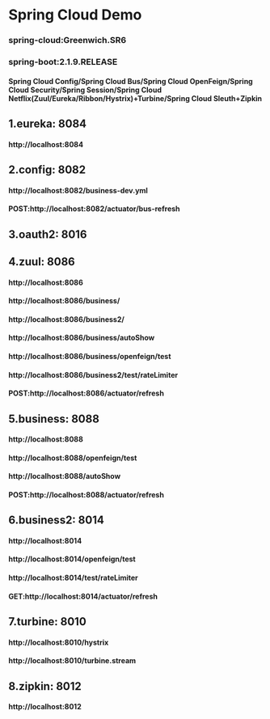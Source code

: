 # Spring Cloud Demo
### spring-cloud:Greenwich.SR6
### spring-boot:2.1.9.RELEASE
#### Spring Cloud Config/Spring Cloud Bus/Spring Cloud OpenFeign/Spring Cloud Security/Spring Session/Spring Cloud Netflix(Zuul/Eureka/Ribbon/Hystrix)+Turbine/Spring Cloud Sleuth+Zipkin

## 1.eureka:      8084
#### http://localhost:8084

## 2.config:      8082
#### http://localhost:8082/business-dev.yml
#### POST:http://localhost:8082/actuator/bus-refresh

## 3.oauth2:      8016   

## 4.zuul:     8086
#### http://localhost:8086
#### http://localhost:8086/business/
#### http://localhost:8086/business2/
#### http://localhost:8086/business/autoShow
#### http://localhost:8086/business/openfeign/test
#### http://localhost:8086/business2/test/rateLimiter
#### POST:http://localhost:8086/actuator/refresh

## 5.business:    8088
#### http://localhost:8088
#### http://localhost:8088/openfeign/test
#### http://localhost:8088/autoShow
#### POST:http://localhost:8088/actuator/refresh

## 6.business2:   8014
#### http://localhost:8014
#### http://localhost:8014/openfeign/test
#### http://localhost:8014/test/rateLimiter
#### GET:http://localhost:8014/actuator/refresh

## 7.turbine:     8010
#### http://localhost:8010/hystrix
#### http://localhost:8010/turbine.stream

## 8.zipkin:         8012
#### http://localhost:8012
